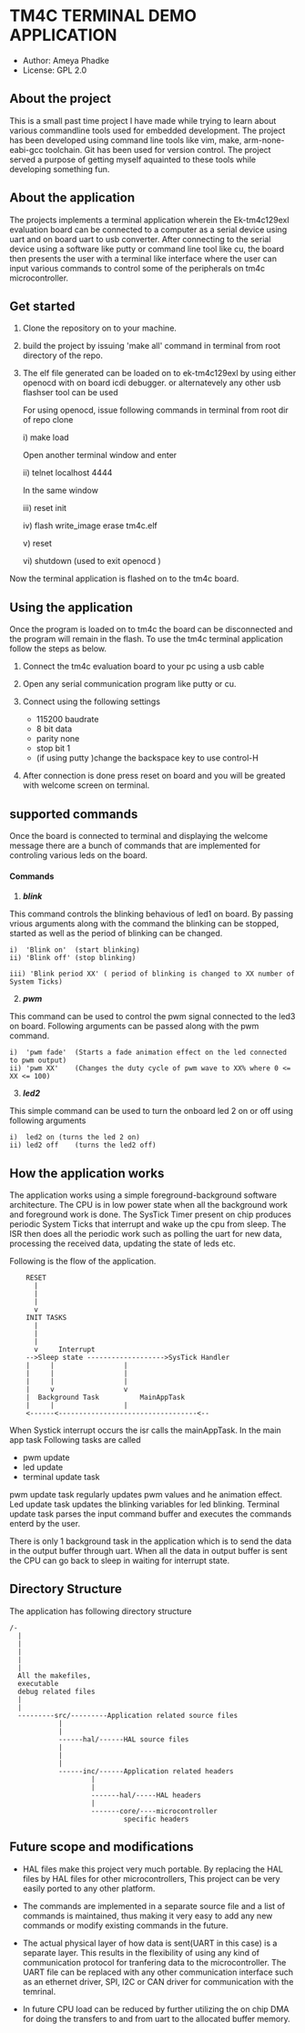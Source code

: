 # TM4C TERMINAL DEMO APPLICATION

* Author:		Ameya Phadke
* License:		GPL 2.0


## About the project

This is a small past time project I have made while trying to learn about various
commandline tools used for embedded development. The project has been developed 
using command line tools like vim, make, arm-none-eabi-gcc toolchain. Git has been 
used for version control. The project served a purpose of getting myself aquainted
to these tools while developing something fun.

## About the application

The projects implements a terminal application wherein the Ek-tm4c129exl evaluation
board can be connected to a computer as a serial device using uart and on board uart
to usb converter. After connecting to the serial device using a software like putty
or command line tool like cu, the board then presents the user with a terminal like 
interface where the user can input various commands to control some of the peripherals
on tm4c microcontroller.

## Get started

1.	Clone the repository on to your machine.

2.	build the project by issuing 'make all' command in terminal from root directory of the
	repo.

3.	The elf file generated can be loaded on to ek-tm4c129exl by using either openocd
	with on board icdi debugger. or alternatevely any other usb flashser tool can be used
   
	For using openocd, issue following commands in terminal from root dir of repo clone
   
	i)	make load
   
	Open another terminal window and enter
   
	ii)	telnet localhost 4444
	
	In the same window
	
	iii) reset init
	
	iv)	 flash write_image erase tm4c.elf
   
	v)	reset
	
	vi) shutdown (used to exit openocd )

Now the terminal application is flashed on to the tm4c board.


## Using the application

Once the program is loaded on to tm4c the board can be disconnected and the program will
remain in the flash. To use the tm4c terminal application follow the steps as below.

1. Connect the tm4c evaluation board to your pc using a usb cable

2. Open any serial communication program like putty or cu.

3. Connect using the following settings
	* 115200 baudrate
	* 8 bit data
	* parity none
	* stop bit 1
	* (if using putty )change the backspace key to use control-H 


4. After connection is done press reset on board and you will be greated with welcome screen on terminal.


## supported commands

Once the board is connected to terminal and displaying the welcome message there are a 
bunch of commands that are implemented for controling various leds on the board.

#### Commands

1. ***blink***

This command controls the blinking behavious of led1 on board. By passing vrious arguments along with the command the blinking can be stopped, started as well as the period of blinking can be changed.

	i)	'Blink on'	(start blinking)
	ii)	'Blink off'	(stop blinking)
	
	iii) 'Blink period XX' ( period of blinking is changed to XX number of System Ticks)


2. ***pwm***

This command can be used to control the pwm signal connected to the led3 on board. Following arguments can be passed along with the pwm command.

	i)	'pwm fade'	(Starts a fade animation effect on the led connected to pwm output)
	ii)	'pwm XX'	(Changes the duty cycle of pwm wave to XX% where 0 <= XX <= 100)


3. ***led2***

This simple command can be used to turn the onboard led 2 on or off using following arguments

	i)	led2 on	(turns the led 2 on)
	ii)	led2 off	(turns the led2 off)


## How the application works

The application works using a simple foreground-background software architecture. The CPU is in
low power state when all the background work and foreground work is done. The SysTick Timer
present on chip produces periodic System Ticks that interrupt and wake up the cpu from sleep.
The ISR then does all the periodic work such as polling the uart for new data, processing the
received data, updating the state of leds etc.

Following is the flow of the application.

```
	RESET
	  |
	  |
	  |
	  v
	INIT TASKS
	  |
	  |
	  |
	  v		Interrupt
    -->Sleep state ------------------->SysTick Handler
    |     |					|
    |     |					|
    |     |					|
    |     v					v
    |  Background Task			MainAppTask
    |     |					|
    <------<----------------------------------<--
```

When Systick interrupt occurs the isr calls the mainAppTask. In the main app task Following tasks are called
* pwm update
* led update
* terminal update task

pwm update task regularly updates pwm values and he animation effect. Led update task updates the blinking variables for led blinking. Terminal update task parses the input command buffer and executes the commands enterd by the user.


There is only 1 background task in the application which is to send the data in the output buffer through uart. When all the data in output buffer is sent the CPU can go back to sleep in waiting for interrupt state.

## Directory Structure

The application has following directory structure

```
/-
  |
  |
  |
  |
  |
  All the makefiles,
  executable
  debug related files
  |
  |
  ---------src/---------Application related source files
			|
			|
			------hal/------HAL source files
			|
			|
			|
			------inc/------Application related headers
					|
					|
					-------hal/-----HAL headers
					|
					-------core/----microcontroller
							specific headers

```

## Future scope and modifications

* HAL files make this project very much portable. By replacing the HAL files by HAL files for
  other microcontrollers, This project can be very easily ported to any other platform.

* The commands are implemented in a separate source file and a list of commands is maintained,
  thus making it very easy to add any new commands or modify existing commands in the future.

* The actual physical layer of how data is sent(UART in this case) is a separate layer. This results in the flexibility of using any kind of communication protocol for tranfering data to the microcontroller. The UART file can be replaced with any other communication interface such as an ethernet driver, SPI, I2C or CAN driver for communication with the temrinal.

* In future CPU load can be reduced by further utilizing the on chip DMA for doing the transfers to and from uart to the allocated buffer memory.

